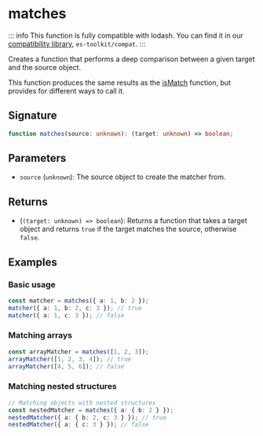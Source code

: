 # matches

::: info
This function is fully compatible with lodash. You can find it in our [compatibility library](../../../compatibility.md), `es-toolkit/compat`.
:::

Creates a function that performs a deep comparison between a given target and the source object.

This function produces the same results as the [isMatch](./isMatch.md) function, but provides for different ways to call it.

## Signature

```typescript
function matches(source: unknown): (target: unknown) => boolean;
```

## Parameters

- `source` (`unknown`): The source object to create the matcher from.

## Returns

- (`(target: unknown) => boolean`): Returns a function that takes a target object and returns `true` if the target matches the source, otherwise `false`.

## Examples

### Basic usage

```typescript
const matcher = matches({ a: 1, b: 2 });
matcher({ a: 1, b: 2, c: 3 }); // true
matcher({ a: 1, c: 3 }); // false
```

### Matching arrays

```typescript
const arrayMatcher = matches([1, 2, 3]);
arrayMatcher([1, 2, 3, 4]); // true
arrayMatcher([4, 5, 6]); // false
```

### Matching nested structures

```typescript
// Matching objects with nested structures
const nestedMatcher = matches({ a: { b: 2 } });
nestedMatcher({ a: { b: 2, c: 3 } }); // true
nestedMatcher({ a: { c: 3 } }); // false
```
